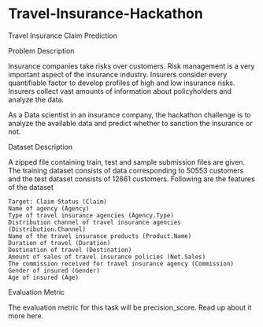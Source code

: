 # Travel-Insurance-Hackathon

Travel Insurance Claim Prediction

Problem Description

Insurance companies take risks over customers. Risk management is a very important aspect of the insurance industry. Insurers consider every quantifiable factor to develop profiles of high and low insurance risks. Insurers collect vast amounts of information about policyholders and analyze the data.

As a Data scientist in an insurance company, the hackathon challenge is to analyze the available data and predict whether to sanction the insurance or not.

Dataset Description

A zipped file containing train, test and sample submission files are given. The training dataset consists of data corresponding to 50553 customers and the test dataset consists of 12661 customers. Following are the features of the dataset

    Target: Claim Status (Claim)
    Name of agency (Agency)
    Type of travel insurance agencies (Agency.Type)
    Distribution channel of travel insurance agencies (Distribution.Channel)
    Name of the travel insurance products (Product.Name)
    Duration of travel (Duration)
    Destination of travel (Destination)
    Amount of sales of travel insurance policies (Net.Sales)
    The commission received for travel insurance agency (Commission)
    Gender of insured (Gender)
    Age of insured (Age)

Evaluation Metric

The evaluation metric for this task will be precision_score. Read up about it more here.
